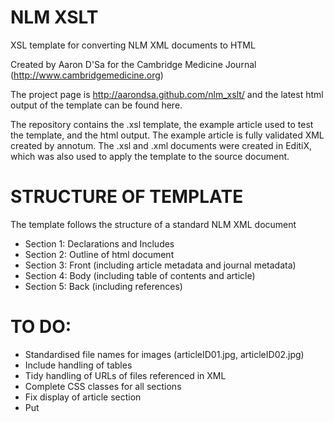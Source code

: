 # NLM XSLT

XSL template for converting NLM XML documents to HTML

Created by Aaron D'Sa for the Cambridge Medicine Journal (http://www.cambridgemedicine.org)

The project page is http://aarondsa.github.com/nlm_xslt/ and the latest html output of the template can be found here.

The repository contains the .xsl template, the example article used to test the template, and the html output. The example article is fully validated XML created by annotum. The .xsl and .xml documents were created in EditiX, which was also used to apply the template to the source document.

# STRUCTURE OF TEMPLATE

The template follows the structure of a standard NLM XML document

* Section 1: Declarations and Includes
* Section 2: Outline of html document
* Section 3: Front (including article metadata and journal metadata)
* Section 4: Body (including table of contents and article)
* Section 5: Back (including references)

# TO DO:

* Standardised file names for images (articleID01.jpg, articleID02.jpg)
* Include handling of tables
* Tidy handling of URLs of files referenced in XML
* Complete CSS classes for all sections
* Fix display of article section
* Put <title> content in a box for formatting